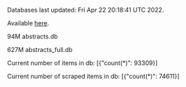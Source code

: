 Databases last updated: Fri Apr 22 20:18:41 UTC 2022. 

Available [here](https://github.com/cbeauhilton/ash-db/releases).


94M	abstracts.db

627M	abstracts_full.db

Current number of items in db:
[{"count(*)": 93309}]

Current number of scraped items in db:
[{"count(*)": 74611}]
